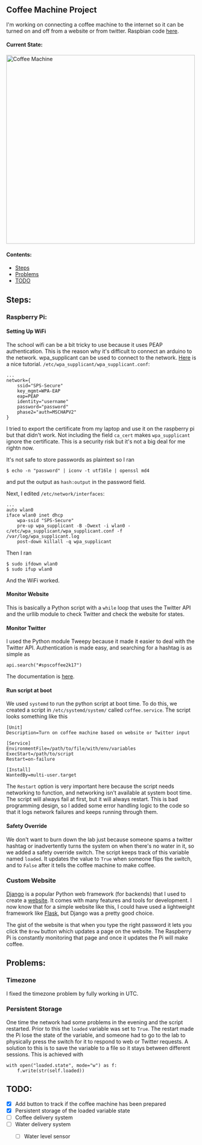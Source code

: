## Coffee Machine Project

I'm working on connecting a coffee machine to the internet so it can
be turned on and off from a website or from twitter.
Raspbian code [here](https://github.com/stardust66/CoffeeMakerRaspbian).

#### Current State:
<img alt="Coffee Machine" src="images/coffee_final.jpg" width="500"/>

#### Contents:
- [Steps](#steps)
- [Problems](#problems)
- [TODO](#todo)

## Steps:

### Raspberry Pi:
#### Setting Up WiFi
The school wifi can be a bit tricky to use because it uses PEAP
authentication. This is the reason why it's difficult to connect an
arduino to the network. wpa_supplicant can be used to connect to the
network. [Here](https://netbeez.net/2014/10/14/connect-your-raspberry-pi-to-wireless-enterprise-environments-with-wpa-supplicant/)
is a nice tutorial.
`/etc/wpa_supplicant/wpa_supplicant.conf`:
```
...
network={
    ssid="SPS-Secure"
    key_mgmt=WPA-EAP
    eap=PEAP
    identity="username"
    password="password"
    phase2="auth=MSCHAPV2"
}
```
I tried to export the certificate from my laptop and use it on the raspberry
pi but that didn't work. Not including the field `ca_cert` makes
`wpa_supplicant` ignore the certificate. This is a security risk but it's not
a big deal for me rightn now.

It's not safe to store passwords as plaintext so I ran
```
$ echo -n "password" | iconv -t utf16le | openssl md4
```
and put the output as `hash:output` in the password field.

Next, I edited `/etc/network/interfaces`:
```
...
auto wlan0
iface wlan0 inet dhcp
    wpa-ssid "SPS-Secure"
    pre-up wpa_supplicant -B -Dwext -i wlan0 -c/etc/wpa_supplicant/wpa_supplicant.conf -f /var/log/wpa_supplicant.log
    post-down killall -q wpa_supplicant
```

Then I ran
```
$ sudo ifdown wlan0
$ sudo ifup wlan0
```
And the WiFi worked.

#### Monitor Website
This is basically a Python script with a `while` loop that uses the Twitter
API and the urllib module to check Twitter and check the website for states.

#### Monitor Twitter
I used the Python module Tweepy because it made it easier to deal with the
Twitter API. Authentication is made easy, and searching for a hashtag is
as simple as
```
api.search("#spscoffee2k17")
```
The documentation is [here](http://tweepy.readthedocs.io/en/v3.5.0/).

#### Run script at boot
We used `systemd` to run the python script at boot time. To do this, we
created a script in `/etc/systemd/system/` called `coffee.service`. The
script looks something like this
```
[Unit]
Description=Turn on coffee machine based on website or Twitter input

[Service]
EnvironmentFile=/path/to/file/with/env/variables
ExecStart=/path/to/script
Restart=on-failure

[Install]
WantedBy=multi-user.target
```
The `Restart` option is very important here because the script needs
networking to function, and networking isn't available at system boot
time. The script will always fail at first, but it will always restart.
This is bad programming design, so I added some error handling logic
to the code so that it logs network failures and keeps running through
them.

#### Safety Override
We don't want to burn down the lab just because someone spams a twitter
hashtag or inadvertently turns the system on when there's no water in
it, so we added a safety override switch. The script keeps track of
this variable named `loaded`. It updates the value to `True` when someone
flips the switch, and to `False` after it tells the coffee machine to make
coffee.

### Custom Website
[Django](https://www.djangoproject.com/) is a popular Python web framework
(for backends) that I used to create a
[website](http://spscoffee.herokuapp.com/). It comes with many features and
tools for development. I now know that for a simple website like this, I
could have used a lightweight framework like 
[Flask](http://flask.pocoo.org/), but Django was a pretty good choice.

The gist of the website is that when you type the right password it lets
you click the `Brew` button which updates a page on the website. The
Raspberry Pi is constantly monitoring that page and once it updates the
Pi will make coffee.

## Problems:
### Timezone
I fixed the timezone problem by fully working in UTC.

### Persistent Storage
One time the network had some problems in the evening and the script
restarted. Prior to this the `loaded` variable was set to `True`. The
restart made the Pi lose the state of the variable, and someone had
to go to the lab to physically press the switch for it to respond to web
or Twitter requests. A solution to this is to save the variable to a
file so it stays between different sessions. This is achieved with
```
with open("loaded.state", mode="w") as f:
    f.write(str(self.loaded))
```

## TODO:
- [x] Add button to track if the coffee machine has been prepared
- [x] Persistent storage of the loaded variable state
- [ ] Coffee delivery system
- [ ] Water delivery system
    - [ ] Water level sensor

